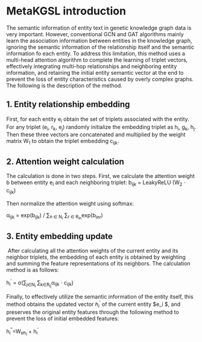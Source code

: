 # MetaKGSL introduction	

​The semantic information of entity text in genetic knowledge graph data is very important. However, conventional GCN and GAT algorithms mainly learn the association information between entities in the knowledge graph, ignoring the semantic information of the relationship itself and the semantic information fo each entity. To address this limitation, this method uses a multi-head attention algorithm to complete the learning of triplet vectors, effectively integrating multi-hop relationships and neighboring entity information, and retaining the initial entity semantic vector at the end to prevent the loss of entity characteristics caused by overly complex graphs. The following is the description of the method.

## 1. Entity relationship embedding

​First, for each entity e<sub>i</sub> obtain the set of triplets associated with the entity. For any triplet (e<sub>i</sub>, r<sub>k</sub>, e<sub>j</sub>) randomly initialize the embedding triplet as h<sub>i</sub>, g<sub>k</sub>, h<sub>j</sub>. Then these three vectors are concatenated and multiplied by the weight matrix W<sub>1</sub> to obtain the triplet embedding c<sub>ijk</sub>.

## 2. Attention weight calculation

​The calculation is done in two steps. First, we calculate the attention weight b between entity e<sub>i</sub> and each neighboring triplet:
b<sub>ijk</sub> = LeakyReLU (W<sub>2</sub> ⋅ c<sub>ijk</sub>)

​Then normalize the attention weight using softmax:

α<sub>ijk</sub> = exp(b<sub>ijk</sub>) / ∑<sub>n ∈ N<sub>i</sub></sub> ∑<sub>r ∈ R<sub>in</sub></sub>exp(b<sub>inr</sub>) 

## 3. Entity embedding update

​	After calculating all the attention weights of the current entity and its neighbor triplets, the embedding of each entity is obtained by weighting and summing the feature representations of its neighbors. The calculation method is as follows:

h<sub>i</sub><sup>′</sup> = σ(∑<sub>j∈N<sub>i</sub></sub> ∑<sub>k∈R<sub>ij</sub></sub>α<sub>ijk</sub> ⋅ c<sub>ijk</sub>)

  Finally, to effectively utilize the semantic information of the entity itself, this method obtains the updated vector $h_i^′$ of the current entity $e_i $, and preserves the original entity features through the following method to prevent the loss of initial embedded features:
  
h<sub>i</sub><sup>′′</sup>=W<sub>eh<sub>i</sub></sub> + h<sub>i</sub><sup>′</sup>
